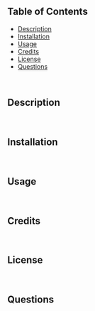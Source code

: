 ## Table of Contents

- [Description](#description)
- [Installation](#installation)
- [Usage](#usage)
- [Credits](#credits)
- [License](#license)
- [Questions](#questions)

<br />

## Description

<br />

## Installation

<br />

## Usage

<br />

## Credits

<br />

## License

<br />

## Questions

<br />
